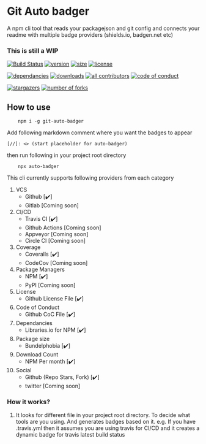 # Git Auto badger

A npm cli tool that reads your packagejson and git config and connects your readme with multiple badge providers (shields.io, badgen.net etc)

### This is still a WIP

[//]: <> (start placeholder for auto-badger)


[![Build Status](https://img.shields.io/travis/technikhil314/auto-badger.svg?style=flat-square)](https://travis-ci.org/technikhil314/auto-badger)
[![version](https://img.shields.io/npm/v/git-auto-badger.svg?style=flat-square)](https://npmjs.org/git-auto-badger)
[![size](https://img.shields.io/bundlephobia/min/git-auto-badger)](https://bundlephobia.com/result?p=git-auto-badger)
[![license](https://img.shields.io/npm/l/git-auto-badger)](https://github.com/technikhil314/auto-badger/blob/master/LICENSE)

[![dependancies](https://img.shields.io/librariesio/release/npm/git-auto-badger)](https://libraries.io/npm/git-auto-badger)
[![downloads](https://img.shields.io/npm/dm/git-auto-badger)](https://npmcharts.com/compare/git-auto-badger)
[![all contributors](https://img.shields.io/github/all-contributors/technikhil314/auto-badger)](https://github.com/technikhil314/auto-badger/graphs/contributors)
[![code of conduct](https://img.shields.io/badge/code%20of-conduct-ff69b4.svg?style=flat-square)](https://github.com/technikhil314/auto-badger/blob/master/CODE_OF_CONDUCT.md)

[![stargazers](https://img.shields.io/github/stars/technikhil314/auto-badger?style=social)](https://github.com/technikhil314/auto-badger/stargazers)
[![number of forks](https://img.shields.io/github/forks/technikhil314/auto-badger?style=social)](https://github.com/technikhil314/auto-badger/fork)

[//]: <> (end placeholder for auto-badger)






## How to use

```
    npm i -g git-auto-badger
```

Add following markdown comment where you want the badges to appear

```
[//]: <> (start placeholder for auto-badger)
```
then run following in your project root directory

```
    npx auto-badger
```

This cli currently supports following providers from each category
1. VCS
    - Github [:heavy_check_mark:]
    - Gitlab [Coming soon]
1. CI/CD
    - Travis CI [:heavy_check_mark:]
    - Github Actions [Coming soon]
    - Appveyor [Coming soon]
    - Circle CI [Coming soon]
2. Coverage
    - Coveralls [:heavy_check_mark:]
    - CodeCov [Coming soon]
3. Package Managers
    - NPM [:heavy_check_mark:]
    - PyPI [Coming soon]
4. License
    - Github License File [:heavy_check_mark:]
5. Code of Conduct
    - Github CoC File [:heavy_check_mark:]
6. Dependancies
    - Libraries.io for NPM [:heavy_check_mark:]
7. Package size
    - Bundelphobia [:heavy_check_mark:]
8. Download Count
    - NPM Per month [:heavy_check_mark:]
9. Social
    - Github (Repo Stars, Fork) [:heavy_check_mark:]
    - twitter [Coming soon]

### How it works?

1. It looks for different file in your project root directory. To decide what tools are you using. And generates badges based on it.
e.g. If you have .travis.yml then it assumes you are using travis for CI/CD and it creates a dynamic badge for travis latest build status